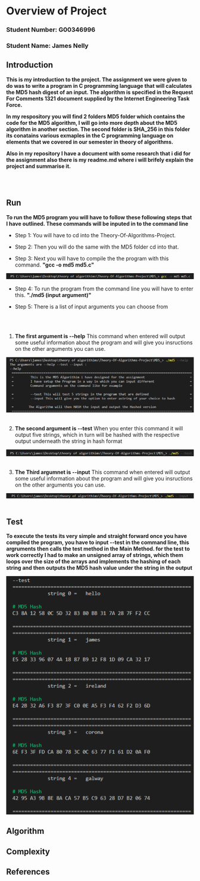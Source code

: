 # Overview of Project

### Student Number: G00346996
### Student Name: James Nelly




## Introduction

**This is my introduction to the project. The assignment we were given to do was to write a program in C programming language that will
calculates the MD5 hash digest of an input. The algorithm is specified in the Request For Comments 1321 document supplied by the Internet Engineering Task Force.**

**In my respository you will find 2 folders MD5 folder which contains the code for the MD5 algorithm, I will go into more depth about the 
MD5 algorithm in another section. The second folder is SHA_256 in this folder its conatains various exmaples in the
C programming language on elements that we covered in our semester in theory of algorithms.**

**Also in my repository I have a document with some research that i did for the assignment also there is my readme.md 
where i will brifely explain the project and summarise  it.**

<br />
<br />

## Run
**To run the MD5 program you will have to follow these following steps that I have outlined. These commands will be inputed in to the command line**

- Step 1: You will have to cd into the Theory-Of-Algorithms-Project.

- Step 2: Then you will do the same with the MD5 folder cd into that.

- Step 3: Next you will have to compile the the program with this command. **"gcc -o md5 md5.c"**

![GitHub Logo](/images/img1.png)

- Step 4: To run the program from the command line you will have to enter this. **"./md5 (input argument)"**

- Step 5: There is a list of input arguments you can choose from

<br />
<br />


1. **The first argument is --help** 
This command when entered will output some useful information about the program and will give you insructions on the other arguments you can use.

![GitHub Logo](/images/img2.png)
<br />
<br />

2. **The second argument is --test**
 When you enter this command it will output five strings, which in turn will be hashed with the respective output underneath the string in hash format 
 
![GitHub Logo](/images/img3.png)
 <br /> 
<br />

3. **The Third argumnet is --input**
This command when entered will output some useful information about the program and will give you insructions on the other arguments you can use.

![GitHub Logo](/images/img4.png)
<br />
<br />



## Test

**To execute the tests its very simple and straight forward once you have compiled the program, you have to input --test in the command line, this argruments then calls the test method in the Main Method. for the test to work correctly I had to make an unsigned array of strings, which them loops over the size of the arrays and implements the hashing of each string and then outputs the MD5 hash value under the string in the output**


![GitHub Logo](/images/img5.png)
<br />


## Algorithm 





## Complexity 





## References 

